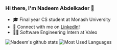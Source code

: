 ### Hi there, I'm Nadeem Abdelkader 👋

- 🎓  Final year CS student at Monash University
- 🔗  Connect with me on [LinkedIn](https://www.linkedin.com/in/nadeem-abdelkader)!
- 👨‍💻 Software Engineering Intern at Valeo

<!---
Nadeem-Abdelkader/Nadeem-Abdelkader is a ✨ special ✨ repository because its `README.md` (this file) appears on your GitHub profile.
You can click the Preview link to take a look at your changes.

Here are some ideas to get you started:
- 🔭 I’m currently working on ...
- 🌱 I’m currently learning ...
- 👯 I’m looking to collaborate on ...
- 🤔 I’m looking for help with ...
- 💬 Ask me about ...
- 📫 How to reach me: ...
- 😄 Pronouns: ...
- ⚡ Fun fact: ...
--->

<!---
<p align="center"> <img src="https://github-readme-stats.vercel.app/api?username=Nadeem-Abdelkader&show_icons=true&theme=gotham" alt="Nadeem-Abdelkader"/>
--->

![Nadeem's github stats](https://github-readme-stats.vercel.app/api?username=Nadeem-Abdelkader&theme=vue&show_icons=true)
![Most Used Languages](https://github-readme-stats.vercel.app/api/top-langs/?username=Nadeem-Abdelkader&theme=vue&show_icons=true)
<!---
![Activity Graph](https://activity-graph.herokuapp.com/graph?username=Nadeem-Abdelkader&theme=github)
<div align="center">
  <img src="https://github-profile-trophy.vercel.app/?username=Nadeem-Abdelkader&column=7&theme=onedark" />
</div>
--->
